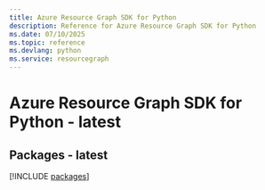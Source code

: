 ```yaml
---
title: Azure Resource Graph SDK for Python
description: Reference for Azure Resource Graph SDK for Python
ms.date: 07/10/2025
ms.topic: reference
ms.devlang: python
ms.service: resourcegraph
---
```

# Azure Resource Graph SDK for Python - latest
## Packages - latest
[!INCLUDE [packages](resource-graph-index.md)]